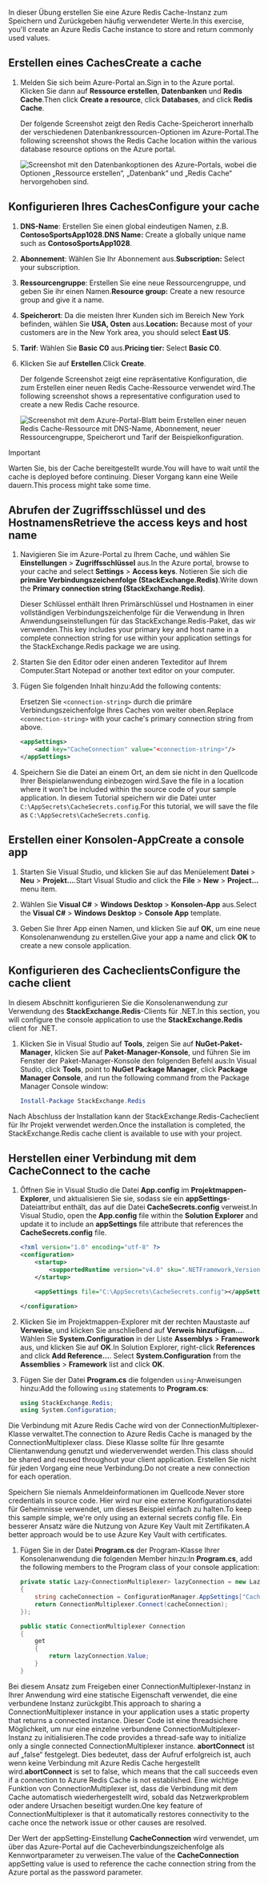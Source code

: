 <span data-ttu-id="0274b-101">In dieser Übung erstellen Sie eine Azure Redis Cache-Instanz zum Speichern und Zurückgeben häufig verwendeter Werte.</span><span class="sxs-lookup"><span data-stu-id="0274b-101">In this exercise, you'll create an Azure Redis Cache instance to store and return commonly used values.</span></span>

## <a name="create-a-cache"></a><span data-ttu-id="0274b-102">Erstellen eines Caches</span><span class="sxs-lookup"><span data-stu-id="0274b-102">Create a cache</span></span>

1. <span data-ttu-id="0274b-103">Melden Sie sich beim Azure-Portal an.</span><span class="sxs-lookup"><span data-stu-id="0274b-103">Sign in to the Azure portal.</span></span> <span data-ttu-id="0274b-104">Klicken Sie dann auf **Ressource erstellen**, **Datenbanken** und **Redis Cache**.</span><span class="sxs-lookup"><span data-stu-id="0274b-104">Then click **Create a resource**, click **Databases**, and click **Redis Cache**.</span></span>

    <span data-ttu-id="0274b-105">Der folgende Screenshot zeigt den Redis Cache-Speicherort innerhalb der verschiedenen Datenbankressourcen-Optionen im Azure-Portal.</span><span class="sxs-lookup"><span data-stu-id="0274b-105">The following screenshot shows the Redis Cache location within the various database resource options on the Azure portal.</span></span>

    ![Screenshot mit den Datenbankoptionen des Azure-Portals, wobei die Optionen „Ressource erstellen“, „Datenbank“ und „Redis Cache“ hervorgehoben sind.](../media/4-create-a-cache-1.png)

## <a name="configure-your-cache"></a><span data-ttu-id="0274b-107">Konfigurieren Ihres Caches</span><span class="sxs-lookup"><span data-stu-id="0274b-107">Configure your cache</span></span>

1. <span data-ttu-id="0274b-108">**DNS-Name**: Erstellen Sie einen global eindeutigen Namen, z.B. **ContosoSportsApp1028**.</span><span class="sxs-lookup"><span data-stu-id="0274b-108">**DNS Name:** Create a globally unique name such as **ContosoSportsApp1028**.</span></span>

1. <span data-ttu-id="0274b-109">**Abonnement**: Wählen Sie Ihr Abonnement aus.</span><span class="sxs-lookup"><span data-stu-id="0274b-109">**Subscription:** Select your subscription.</span></span>

1. <span data-ttu-id="0274b-110">**Ressourcengruppe**: Erstellen Sie eine neue Ressourcengruppe, und geben Sie ihr einen Namen.</span><span class="sxs-lookup"><span data-stu-id="0274b-110">**Resource group:** Create a new resource group and give it a name.</span></span>

1. <span data-ttu-id="0274b-111">**Speicherort**: Da die meisten Ihrer Kunden sich im Bereich New York befinden, wählen Sie **USA, Osten** aus.</span><span class="sxs-lookup"><span data-stu-id="0274b-111">**Location:** Because most of your customers are in the New York area, you should select **East US**.</span></span>

1. <span data-ttu-id="0274b-112">**Tarif**: Wählen Sie **Basic C0** aus.</span><span class="sxs-lookup"><span data-stu-id="0274b-112">**Pricing tier:** Select **Basic C0**.</span></span>

1. <span data-ttu-id="0274b-113">Klicken Sie auf **Erstellen**.</span><span class="sxs-lookup"><span data-stu-id="0274b-113">Click **Create**.</span></span>

    <span data-ttu-id="0274b-114">Der folgende Screenshot zeigt eine repräsentative Konfiguration, die zum Erstellen einer neuen Redis Cache-Ressource verwendet wird.</span><span class="sxs-lookup"><span data-stu-id="0274b-114">The following screenshot shows a representative configuration used to create a new Redis Cache resource.</span></span>

    ![Screenshot mit dem Azure-Portal-Blatt beim Erstellen einer neuen Redis Cache-Ressource mit DNS-Name, Abonnement, neuer Ressourcengruppe, Speicherort und Tarif der Beispielkonfiguration.](../media/4-create-a-cache-2.png)

> [!IMPORTANT]
> <span data-ttu-id="0274b-116">Warten Sie, bis der Cache bereitgestellt wurde.</span><span class="sxs-lookup"><span data-stu-id="0274b-116">You will have to wait until the cache is deployed before continuing.</span></span> <span data-ttu-id="0274b-117">Dieser Vorgang kann eine Weile dauern.</span><span class="sxs-lookup"><span data-stu-id="0274b-117">This process might take some time.</span></span>

## <a name="retrieve-the-access-keys-and-host-name"></a><span data-ttu-id="0274b-118">Abrufen der Zugriffsschlüssel und des Hostnamens</span><span class="sxs-lookup"><span data-stu-id="0274b-118">Retrieve the access keys and host name</span></span>

1. <span data-ttu-id="0274b-119">Navigieren Sie im Azure-Portal zu Ihrem Cache, und wählen Sie **Einstellungen** > **Zugriffsschlüssel** aus.</span><span class="sxs-lookup"><span data-stu-id="0274b-119">In the Azure portal, browse to your cache and select **Settings** > **Access keys**.</span></span> <span data-ttu-id="0274b-120">Notieren Sie sich die **primäre Verbindungszeichenfolge (StackExchange.Redis)**.</span><span class="sxs-lookup"><span data-stu-id="0274b-120">Write down the **Primary connection string (StackExchange.Redis)**.</span></span>

    <span data-ttu-id="0274b-121">Dieser Schlüssel enthält Ihren Primärschlüssel und Hostnamen in einer vollständigen Verbindungszeichenfolge für die Verwendung in Ihren Anwendungseinstellungen für das StackExchange.Redis-Paket, das wir verwenden.</span><span class="sxs-lookup"><span data-stu-id="0274b-121">This key includes your primary key and host name in a complete connection string for use within your application settings for the StackExchange.Redis package we are using.</span></span>

1. <span data-ttu-id="0274b-122">Starten Sie den Editor oder einen anderen Texteditor auf Ihrem Computer.</span><span class="sxs-lookup"><span data-stu-id="0274b-122">Start Notepad or another text editor on your computer.</span></span>

1. <span data-ttu-id="0274b-123">Fügen Sie folgenden Inhalt hinzu:</span><span class="sxs-lookup"><span data-stu-id="0274b-123">Add the following contents:</span></span>

    <span data-ttu-id="0274b-124">Ersetzen Sie `<connection-string>` durch die primäre Verbindungszeichenfolge Ihres Caches von weiter oben.</span><span class="sxs-lookup"><span data-stu-id="0274b-124">Replace `<connection-string>` with your cache's primary connection string from above.</span></span>

    ```xml
    <appSettings>
        <add key="CacheConnection" value="<connection-string>"/>
    </appSettings>
    ```

1. <span data-ttu-id="0274b-125">Speichern Sie die Datei an einem Ort, an dem sie nicht in den Quellcode Ihrer Beispielanwendung einbezogen wird.</span><span class="sxs-lookup"><span data-stu-id="0274b-125">Save the file in a location where it won't be included within the source code of your sample application.</span></span> <span data-ttu-id="0274b-126">In diesem Tutorial speichern wir die Datei unter `C:\AppSecrets\CacheSecrets.config`.</span><span class="sxs-lookup"><span data-stu-id="0274b-126">For this tutorial, we will save the file as `C:\AppSecrets\CacheSecrets.config`.</span></span>

## <a name="create-a-console-app"></a><span data-ttu-id="0274b-127">Erstellen einer Konsolen-App</span><span class="sxs-lookup"><span data-stu-id="0274b-127">Create a console app</span></span>

1. <span data-ttu-id="0274b-128">Starten Sie Visual Studio, und klicken Sie auf das Menüelement **Datei** > **Neu** > **Projekt...**.</span><span class="sxs-lookup"><span data-stu-id="0274b-128">Start Visual Studio and click the **File** > **New** > **Project...** menu item.</span></span>

1. <span data-ttu-id="0274b-129">Wählen Sie **Visual C#** > **Windows Desktop** > **Konsolen-App** aus.</span><span class="sxs-lookup"><span data-stu-id="0274b-129">Select the **Visual C#** > **Windows Desktop** > **Console App** template.</span></span>

1. <span data-ttu-id="0274b-130">Geben Sie Ihrer App einen Namen, und klicken Sie auf **OK**, um eine neue Konsolenanwendung zu erstellen.</span><span class="sxs-lookup"><span data-stu-id="0274b-130">Give your app a name and click **OK** to create a new console application.</span></span>

## <a name="configure-the-cache-client"></a><span data-ttu-id="0274b-131">Konfigurieren des Cacheclients</span><span class="sxs-lookup"><span data-stu-id="0274b-131">Configure the cache client</span></span>

<span data-ttu-id="0274b-132">In diesem Abschnitt konfigurieren Sie die Konsolenanwendung zur Verwendung des **StackExchange.Redis**-Clients für .NET.</span><span class="sxs-lookup"><span data-stu-id="0274b-132">In this section, you will configure the console application to use the **StackExchange.Redis** client for .NET.</span></span>

1. <span data-ttu-id="0274b-133">Klicken Sie in Visual Studio auf **Tools**, zeigen Sie auf **NuGet-Paket-Manager**, klicken Sie auf **Paket-Manager-Konsole**, und führen Sie im Fenster der Paket-Manager-Konsole den folgenden Befehl aus:</span><span class="sxs-lookup"><span data-stu-id="0274b-133">In Visual Studio, click **Tools**, point to **NuGet Package Manager**, click **Package Manager Console**, and run the following command from the Package Manager Console window:</span></span>

    ```powershell
    Install-Package StackExchange.Redis
    ```

<span data-ttu-id="0274b-134">Nach Abschluss der Installation kann der StackExchange.Redis-Cacheclient für Ihr Projekt verwendet werden.</span><span class="sxs-lookup"><span data-stu-id="0274b-134">Once the installation is completed, the StackExchange.Redis cache client is available to use with your project.</span></span>

## <a name="connect-to-the-cache"></a><span data-ttu-id="0274b-135">Herstellen einer Verbindung mit dem Cache</span><span class="sxs-lookup"><span data-stu-id="0274b-135">Connect to the cache</span></span>

1. <span data-ttu-id="0274b-136">Öffnen Sie in Visual Studio die Datei **App.config** im **Projektmappen-Explorer**, und aktualisieren Sie sie, sodass sie ein **appSettings**-Dateiattribut enthält, das auf die Datei **CacheSecrets.config** verweist.</span><span class="sxs-lookup"><span data-stu-id="0274b-136">In Visual Studio, open the **App.config** file within the **Solution Explorer** and update it to include an **appSettings** file attribute that references the **CacheSecrets.config** file.</span></span>

    ```xml
    <?xml version="1.0" encoding="utf-8" ?>
    <configuration>
        <startup>
            <supportedRuntime version="v4.0" sku=".NETFramework,Version=v4.7.1" />
        </startup>

        <appSettings file="C:\AppSecrets\CacheSecrets.config"></appSettings>

    </configuration>
    ```

1. <span data-ttu-id="0274b-137">Klicken Sie im Projektmappen-Explorer mit der rechten Maustaste auf **Verweise**, und klicken Sie anschließend auf **Verweis hinzufügen...**. Wählen Sie **System.Configuration** in der Liste **Assemblys** > **Framework** aus, und klicken Sie auf **OK**.</span><span class="sxs-lookup"><span data-stu-id="0274b-137">In Solution Explorer, right-click **References** and click **Add Reference...**. Select **System.Configuration** from the **Assemblies** > **Framework** list and click **OK**.</span></span>

1. <span data-ttu-id="0274b-138">Fügen Sie der Datei **Program.cs** die folgenden `using`-Anweisungen hinzu:</span><span class="sxs-lookup"><span data-stu-id="0274b-138">Add the following `using` statements to **Program.cs**:</span></span>

    ```csharp
    using StackExchange.Redis;
    using System.Configuration;
    ```

<span data-ttu-id="0274b-139">Die Verbindung mit Azure Redis Cache wird von der ConnectionMultiplexer-Klasse verwaltet.</span><span class="sxs-lookup"><span data-stu-id="0274b-139">The connection to Azure Redis Cache is managed by the ConnectionMultiplexer class.</span></span> <span data-ttu-id="0274b-140">Diese Klasse sollte für Ihre gesamte Clientanwendung genutzt und wiederverwendet werden.</span><span class="sxs-lookup"><span data-stu-id="0274b-140">This class should be shared and reused throughout your client application.</span></span> <span data-ttu-id="0274b-141">Erstellen Sie nicht für jeden Vorgang eine neue Verbindung.</span><span class="sxs-lookup"><span data-stu-id="0274b-141">Do not create a new connection for each operation.</span></span>

<span data-ttu-id="0274b-142">Speichern Sie niemals Anmeldeinformationen im Quellcode.</span><span class="sxs-lookup"><span data-stu-id="0274b-142">Never store credentials in source code.</span></span> <span data-ttu-id="0274b-143">Hier wird nur eine externe Konfigurationsdatei für Geheimnisse verwendet, um dieses Beispiel einfach zu halten.</span><span class="sxs-lookup"><span data-stu-id="0274b-143">To keep this sample simple, we're only using an external secrets config file.</span></span> <span data-ttu-id="0274b-144">Ein besserer Ansatz wäre die Nutzung von Azure Key Vault mit Zertifikaten.</span><span class="sxs-lookup"><span data-stu-id="0274b-144">A better approach would be to use Azure Key Vault with certificates.</span></span>

1. <span data-ttu-id="0274b-145">Fügen Sie in der Datei **Program.cs** der Program-Klasse Ihrer Konsolenanwendung die folgenden Member hinzu:</span><span class="sxs-lookup"><span data-stu-id="0274b-145">In **Program.cs**, add the following members to the Program class of your console application:</span></span>

    ```csharp
    private static Lazy<ConnectionMultiplexer> lazyConnection = new Lazy<ConnectionMultiplexer>(() =>
    {
        string cacheConnection = ConfigurationManager.AppSettings["CacheConnection"].ToString();
        return ConnectionMultiplexer.Connect(cacheConnection);
    });

    public static ConnectionMultiplexer Connection
    {
        get
        {
            return lazyConnection.Value;
        }
    }
    ```

<span data-ttu-id="0274b-146">Bei diesem Ansatz zum Freigeben einer ConnectionMultiplexer-Instanz in Ihrer Anwendung wird eine statische Eigenschaft verwendet, die eine verbundene Instanz zurückgibt.</span><span class="sxs-lookup"><span data-stu-id="0274b-146">This approach to sharing a ConnectionMultiplexer instance in your application uses a static property that returns a connected instance.</span></span> <span data-ttu-id="0274b-147">Dieser Code ist eine threadsichere Möglichkeit, um nur eine einzelne verbundene ConnectionMultiplexer-Instanz zu initialisieren.</span><span class="sxs-lookup"><span data-stu-id="0274b-147">The code provides a thread-safe way to initialize only a single connected ConnectionMultiplexer instance.</span></span> <span data-ttu-id="0274b-148">**abortConnect** ist auf „false“ festgelegt. Dies bedeutet, dass der Aufruf erfolgreich ist, auch wenn keine Verbindung mit Azure Redis Cache hergestellt wird.</span><span class="sxs-lookup"><span data-stu-id="0274b-148">**abortConnect** is set to false, which means that the call succeeds even if a connection to Azure Redis Cache is not established.</span></span> <span data-ttu-id="0274b-149">Eine wichtige Funktion von ConnectionMultiplexer ist, dass die Verbindung mit dem Cache automatisch wiederhergestellt wird, sobald das Netzwerkproblem oder andere Ursachen beseitigt wurden.</span><span class="sxs-lookup"><span data-stu-id="0274b-149">One key feature of ConnectionMultiplexer is that it automatically restores connectivity to the cache once the network issue or other causes are resolved.</span></span>

<span data-ttu-id="0274b-150">Der Wert der appSetting-Einstellung **CacheConnection** wird verwendet, um über das Azure-Portal auf die Cacheverbindungszeichenfolge als Kennwortparameter zu verweisen.</span><span class="sxs-lookup"><span data-stu-id="0274b-150">The value of the **CacheConnection** appSetting value is used to reference the cache connection string from the Azure portal as the password parameter.</span></span>
